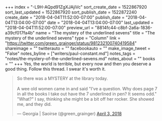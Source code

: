 +++
index = "-L9H-AQpd91ZgXJAjiVc"
sort_create_date = 1522867920
sort_last_updated = 1522867920
sort_publish_date = 1522872240
create_date = "2018-04-04T11:52:00-07:00"
publish_date = "2018-04-04T13:04:00-07:00"
date = "2018-04-04T13:04:00-07:00"
last_updated = "2018-04-04T11:52:00-07:00"
preview_url = "8814fc44-c8bf-2a6a-1836-a39cf017fa4b"
name = "The mystery of the underlined sevens"
title = "The mystery of the underlined sevens"
type = "Column"
link = "https://twitter.com/green_grainger/status/981232100740419584"
shareimage = ""
twitterauto = ""
facebookauto = ""
make_image_tweet = "False"
notes_byline = ["writers/paul-constant.md"]
notes_tags = "notes/the-mystery-of-the-underlined-sevens.md"
notes_about = ""
books = ""
+++
Yes, the world is terrible, but every now and then you deserve a good thing. Follow this thread. I swear it's worth it.  

<blockquote class="twitter-tweet" data-lang="en"><p lang="en" dir="ltr">So there was a MYSTERY at the library today.<br><br>A wee old women came in and said &quot;I&#39;ve a question. Why does page 7 in all the books I take out have the 7 underlined in pen? It seems odd.&quot;<br>&quot;What?&quot; I say, thinking she might be a bit off her rocker. She showed me, and they did.</p>&mdash; Georgia | Saoirse (@green_grainger) <a href="https://twitter.com/green_grainger/status/981232100740419584?ref_src=twsrc%5Etfw">April 3, 2018</a></blockquote>
